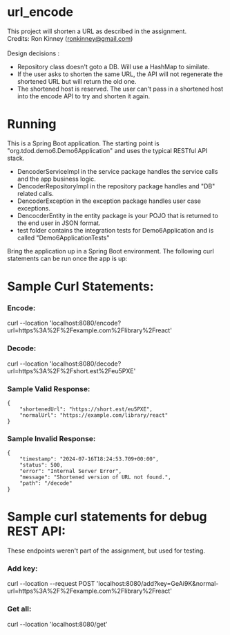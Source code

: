 # url_encode

This project will shorten a URL as described in the assignment.<BR>
Credits: Ron Kinney (ronkinney@gmail.com)<BR>
<BR>
Design decisions :
- Repository class doesn't goto a DB. Will use a HashMap to similate.
- If the user asks to shorten the same URL, the API will not regenerate the shortened URL but will return the old one.
- The shortened host is reserved. The user can't pass in a shortened host into the encode API to try and shorten it again.

# Running

This is a Spring Boot application. The starting point is "org.tdod.demo6.Demo6Application" and uses the typical RESTful API stack.<BR>
- DencoderServiceImpl in the service package handles the service calls and the app business logic.
- DencoderRepositoryImpl in the repository package handles and "DB" related calls.
- DencoderException in the exception package handles user case exceptions.
- DencocderEntity in the entity package is your POJO that is returned to the end user in JSON format.
- test folder contains the integration tests for Demo6Application and is called "Demo6ApplicationTests"

Bring the application up in a Spring Boot environment.  The following curl statements can be run once the app is up:

# Sample Curl Statements:

### Encode:

curl --location 'localhost:8080/encode?url=https%3A%2F%2Fexample.com%2Flibrary%2Freact'<BR>

### Decode:

curl --location 'localhost:8080/decode?url=https%3A%2F%2Fshort.est%2Feu5PXE'<BR>

### Sample Valid Response:
```
{
    "shortenedUrl": "https://short.est/eu5PXE",
    "normalUrl": "https://example.com/library/react"
}
```

### Sample Invalid Response:
```
{
    "timestamp": "2024-07-16T18:24:53.709+00:00",
    "status": 500,
    "error": "Internal Server Error",
    "message": "Shortened version of URL not found.",
    "path": "/decode"
}
```

# Sample curl statements for debug REST API:

These endpoints weren't part of the assignment, but used for testing.

### Add key:

curl --location --request POST 'localhost:8080/add?key=GeAi9K&normal-url=https%3A%2F%2Fexample.com%2Flibrary%2Freact'

### Get all:

curl --location 'localhost:8080/get'


